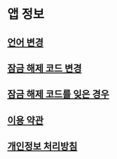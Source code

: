 # 앱 정보
## [언어 변경](./language)

## [잠금 해제 코드 변경](./pinChange)

## [잠금 해제 코드를 잊은 경우](./pinDelete)

## [이용 약관](./userAgreement)

## [개인정보 처리방침](./privacyPolicy)
